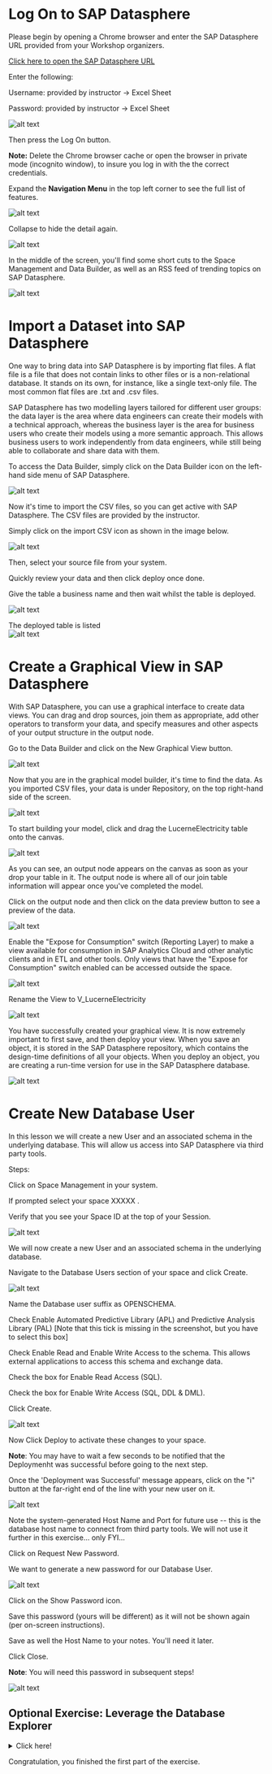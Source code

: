 # Log On to SAP Datasphere

Please begin by opening a Chrome browser and enter the SAP Datasphere
URL provided from your Workshop organizers.

[Click here to open the SAP Datasphere
URL](https://academy.eu10.hcs.cloud.sap/)

Enter the following:

Username: provided by instructor -> Excel Sheet

Password: provided by instructor -> Excel Sheet

![alt text](../01_Assets/img/Picture001.png) 

Then press the Log On button.

**Note:** Delete the Chrome browser cache or open the browser in private
mode (incognito window), to insure you log in with the the correct
credentials.

Expand the **Navigation Menu** in the top left corner to see the full
list of features.

![alt text](../01_Assets/img/Picture002.png) 

Collapse to hide the detail again.

![alt text](../01_Assets/img/Picture003.png) 

In the middle of the screen, you'll find some short cuts to the Space
Management and Data Builder, as well as an RSS feed of trending topics
on SAP Datasphere.

![alt text](../01_Assets/img/Picture004.png) 

# Import a Dataset into SAP Datasphere

One way to bring data into SAP Datasphere is by importing flat files. A
flat file is a file that does not contain links to other files or is a
non-relational database. It stands on its own, for instance, like a
single text-only file. The most common flat files are .txt and .csv
files.

SAP Datasphere has two modelling layers tailored for different user
groups: the data layer is the area where data engineers can create their
models with a technical approach, whereas the business layer is the area
for business users who create their models using a more semantic
approach. This allows business users to work independently from data
engineers, while still being able to collaborate and share data with
them.

To access the Data Builder, simply click on the Data Builder icon on the
left-hand side menu of SAP Datasphere.

![alt text](../01_Assets/img/Picture005.png) 

Now it's time to import the CSV files, so you can get active with SAP
Datasphere. The CSV files are provided by the instructor.

Simply click on the import CSV icon as shown in the image below.

![alt text](../01_Assets/img/Picture006.png) 

Then, select your source file from your system.

Quickly review your data and then click deploy once done.

Give the table a business name and then wait whilst the table is
deployed.

![alt text](../01_Assets/img/Picture007.png) 

The deployed table is listed\
![alt text](../01_Assets/img/Picture008.png) 

# Create a Graphical View in SAP Datasphere

With SAP Datasphere, you can use a graphical interface to create data
views. You can drag and drop sources, join them as appropriate, add
other operators to transform your data, and specify measures and other
aspects of your output structure in the output node.

Go to the Data Builder and click on the New Graphical View button.

![alt text](../01_Assets/img/Picture009.png) 

Now that you are in the graphical model builder, it's time to find the
data. As you imported CSV files, your data is under Repository, on the
top right-hand side of the screen.

![alt text](../01_Assets/img/Picture010.png) 

To start building your model, click and drag
the LucerneElectricity table onto the canvas.

![alt text](../01_Assets/img/Picture011.png) 

As you can see, an output node appears on the canvas as soon as your
drop your table in it. The output node is where all of our join table
information will appear once you've completed the model.

Click on the output node and then click on the data preview button to
see a preview of the data.

![alt text](../01_Assets/img/Picture012.png) 

Enable the \"Expose for Consumption\" switch (Reporting Layer) to make a
view available for consumption in SAP Analytics Cloud and other analytic
clients and in ETL and other tools. Only views that have the \"Expose
for Consumption\" switch enabled can be accessed outside the space.

![alt text](../01_Assets/img/Picture013.png) 

Rename the View to V_LucerneElectricity

![alt text](../01_Assets/img/Picture014.png) 

You have successfully created your graphical view. It is now extremely
important to first save, and then deploy your view. When you save an
object, it is stored in the SAP Datasphere repository, which contains
the design-time definitions of all your objects. When you deploy an
object, you are creating a run-time version for use in the SAP
Datasphere database.

![alt text](../01_Assets/img/Picture015.png) 
  
  # Create New Database User
  
  In this lesson we will create a new User and an associated schema in the
  underlying database. This will allow us access into SAP Datasphere via
  third party tools.
  
  Steps:
  
  Click on Space Management in your system.
  
  If prompted select your space XXXXX .
  
  Verify that you see your Space ID at the top of your Session.
  
  ![alt text](../01_Assets/img/Picture016.png) 
  
  We will now create a new User and an associated schema in the underlying
  database.
  
  Navigate to the Database Users section of your space and click Create.
  
  ![alt text](../01_Assets/img/Picture017.png) 
  
  Name the Database user suffix as OPENSCHEMA.
  
  Check Enable Automated Predictive Library (APL) and Predictive Analysis Library (PAL) [Note that this tick is missing in the screenshot, but you have to select this box]
  
  Check Enable Read and Enable Write Access to the schema. This allows
  external applications to access this schema and exchange data.
  
  Check the box for Enable Read Access (SQL).
  
  Check the box for Enable Write Access (SQL, DDL & DML).
  
  Click Create.
  
  ![alt text](../01_Assets/img/Picture018.png) 
  
  Now Click Deploy to activate these changes to your space.
  
  **Note**: You may have to wait a few seconds to be notified that the
  Deploymenht was successful before going to the next step.
  
  Once the 'Deployment was Successful' message appears, click on the "i"
  button at the far-right end of the line with your new user on it.
  
  ![alt text](../01_Assets/img/Picture019.png) 
  
  Note the system-generated Host Name and Port for future use -- this is
  the database host name to connect from third party tools. We will not
  use it further in this exercise... only FYI...
  
  Click on Request New Password.
  
  We want to generate a new password for our Database User.
  
  ![alt text](../01_Assets/img/Picture020.png) 
  
  Click on the Show Password icon.
  
  Save this password (yours will be different) as it will not be shown
  again (per on-screen instructions).
  
  Save as well the Host Name to your notes. You'll need it later.
  
  Click Close.
  
  **Note**: You will need this password in subsequent steps!
  
  ![alt text](../01_Assets/img/Picture021.png) 
  
  ## Optional Exercise: Leverage the Database Explorer
  <details>
    <summary>Click here!</summary>
    Depending on your system, this could lead to errors.
  
  
    # Log in with Database User
  
  Database Explorer is SAP Datasphere's built-in SQL tool that provides
  access to the underlying Hana database. In this unit, we will be using
  this tool to interact with the new schema we created. You could also use
  your favorite DB management tool like DBeaver, any ETL tool, and even
  3rd party applications to interact with this schema. Data added to this
  schema will be available for Modeling in the Data Builder.
  
  Check the box next to your newly created User.
  
  Click Open Database Explorer.
  
  ![alt text](../01_Assets/img/Picture022.png) 
  
  Enter the identify provider key value **sdctapoc-platform** in the input
  field.
  
  Click on 'Sign in with alternative identity provider'.
  
  ![alt text](../01_Assets/img/Picture023.png) 
  
  Enter the password we saved in the Clipboard in an earlier step.
  
  Reduce the Display Name to XXXXXXXXX#OPENSCHEMA (it will default to a
  much longer name with this name appended to the end... delete all the
  other text except for the username).
  
  This will be your database description displayed in Database Explorer.
  
  ![alt text](../01_Assets/img/Picture024.png) 
  
  Click OK.
  
  Now you are logged in the SAP HANA database explorer. You can use the
  SAP HANA database explorer to query information about the database, as
  well as view information about your database\'s catalog objects.
  
  Here you can find your exposed View.
  
  Right Click on "Views".
  
  Show Views
  
  ![alt text](../01_Assets/img/Picture25.png) 
  
  You can use the filter for an better overview.
  
  ![alt text](../01_Assets/img/Picture026.png) 

</details>



Congratulation, you finished the first part of the exercise.

